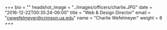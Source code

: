 +++
bio = ""
headshot_image = "../images/officers/charlie.JPG"
date = "2016-12-22T00:35:24-06:00"
title = "Web & Design Director"
email = "cwwefelmeyer@crimson.ua.edu"
name = "Charlie Wefelmeyer"
weight = 8
+++
